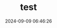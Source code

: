 ---
layout: post
title: test
date: 2024-09-09 06:46:26
time_warning: true
image: 
cover: 
top: 
tags: 
categories: "123"
# author: @Remsait
---